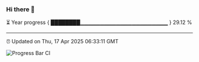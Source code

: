 ### Hi there 👋

⏳ Year progress { ████████▁▁▁▁▁▁▁▁▁▁▁▁▁▁▁▁▁▁▁▁▁▁ } 29.12 %

---

⏰ Updated on Thu, 17 Apr 2025 06:33:11 GMT

![Progress Bar CI](https://github.com/ZhaoGui/ZhaoGui/workflows/Progress%20Bar%20CI/badge.svg)
